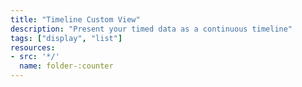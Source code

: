 ```yaml
---
title: "Timeline Custom View"
description: "Present your timed data as a continuous timeline"
tags: ["display", "list"]
resources:
- src: '*/'
  name: folder-:counter
---
```

